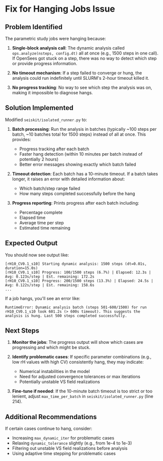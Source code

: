# Fix for Hanging Jobs Issue

## Problem Identified

The parametric study jobs were hanging because:

1. **Single-block analysis call**: The dynamic analysis called `ops.analyze(nsteps, config.dt)` all at once (e.g., 1500 steps in one call). If OpenSees got stuck on a step, there was no way to detect which step or provide progress information.

2. **No timeout mechanism**: If a step failed to converge or hung, the analysis could run indefinitely until SLURM's 2-hour timeout killed it.

3. **No progress tracking**: No way to see which step the analysis was on, making it impossible to diagnose hangs.

## Solution Implemented

Modified `seiskit/isolated_runner.py` to:

1. **Batch processing**: Run the analysis in batches (typically ~100 steps per batch, ~10 batches total for 1500 steps) instead of all at once. This provides:
   - Progress tracking after each batch
   - Faster hang detection (within 10 minutes per batch instead of potentially 2 hours)
   - Better error messages showing exactly which batch failed

2. **Timeout detection**: Each batch has a 10-minute timeout. If a batch takes longer, it raises an error with detailed information about:
   - Which batch/step range failed
   - How many steps completed successfully before the hang

3. **Progress reporting**: Prints progress after each batch including:
   - Percentage complete
   - Elapsed time
   - Average time per step
   - Estimated time remaining

## Expected Output

You should now see output like:
```
[rH10_CV0.1_s10] Starting dynamic analysis: 1500 steps (dt=0.01s, duration=15.0s)
[rH10_CV0.1_s10] Progress: 100/1500 steps (6.7%) | Elapsed: 12.3s | Avg: 0.123s/step | Est. remaining: 172.2s
[rH10_CV0.1_s10] Progress: 200/1500 steps (13.3%) | Elapsed: 24.5s | Avg: 0.122s/step | Est. remaining: 158.6s
...
```

If a job hangs, you'll see an error like:
```
RuntimeError: Dynamic analysis batch (steps 501-600/1500) for run rH10_CV0.1_s10 took 601.2s (> 600s timeout). This suggests the analysis is hung. Last 500 steps completed successfully.
```

## Next Steps

1. **Monitor the jobs**: The progress output will show which cases are progressing and which might be stuck.

2. **Identify problematic cases**: If specific parameter combinations (e.g., low rH values with high CV) consistently hang, they may indicate:
   - Numerical instabilities in the model
   - Need for adjusted convergence tolerances or max iterations
   - Potentially unstable VS field realizations

3. **Fine-tune if needed**: If the 10-minute batch timeout is too strict or too lenient, adjust `max_time_per_batch` in `seiskit/isolated_runner.py` (line 214).

## Additional Recommendations

If certain cases continue to hang, consider:
- Increasing `max_dynamic_iter` for problematic cases
- Relaxing `dynamic_tolerance` slightly (e.g., from 1e-4 to 1e-3)
- Filtering out unstable VS field realizations before analysis
- Using adaptive time stepping for problematic cases

